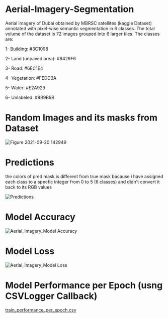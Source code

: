 # Aerial-Imagery-Segmentation
Aerial imagery of Dubai obtained by MBRSC satellites (kaggle Dataset) annotated with pixel-wise semantic segmentation in 6 classes. The total volume of the dataset is 72 images grouped into 6 larger tiles. The classes are:

1- Building: #3C1098

2- Land (unpaved area): #8429F6

3- Road: #6EC1E4

4- Vegetation: #FEDD3A

5- Water: #E2A929

6- Unlabeled: #9B9B9B


# Random Images and its masks from Dataset

![Figure 2021-09-20 142949](https://user-images.githubusercontent.com/31994329/134220917-d0323637-60f0-4627-8626-7b5c5a3a0a43.png)

# Predictions

the colors of pred mask is different from true mask bacause i have assigned each class to a specfic integer from 0 to 5 (6 classes) and didn't convert it back to its RGB values

![Predictions](https://user-images.githubusercontent.com/31994329/134220947-c3e634c3-0530-4068-a01f-05b7dc95f591.png)


# Model Accuracy

![Aerial_Imagery_Model Accuracy](https://user-images.githubusercontent.com/31994329/134220810-42d01dc6-2316-43ae-a323-df95c2014e75.png)

# Model Loss

![Aerial_Imagery_Model Loss](https://user-images.githubusercontent.com/31994329/134220770-e88711dd-b355-4e99-adf2-69d948901d77.png)

# Model Performance per Epoch (usng CSVLogger Callback)

[train_performance_per_epoch.csv](https://github.com/Ahmed-Fayed/Aerial-Imagery-Segmentation/files/7205192/train_performance_per_epoch.csv)
